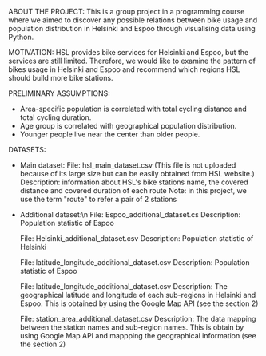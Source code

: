 ABOUT THE PROJECT: This is a group project in a programming course where we aimed to discover any possible relations between bike usage and population distribution in Helsinki and Espoo through visualising data using Python. 

MOTIVATION: HSL provides bike services for Helsinki and Espoo, but the services are still limited. Therefore, we would like to examine the pattern of bikes usage in Helsinki and Espoo and recommend which regions HSL should build more bike stations.

PRELIMINARY ASSUMPTIONS:
- Area-specific population is correlated with total cycling distance and total cycling duration.
- Age group is correlated with geographical population distribution.
- Younger people live near the center than older people.

DATASETS:
- Main dataset:
File: hsl_main_dataset.csv (This file is not uploaded because of its large size but can be easily obtained from HSL website.)
Description: information about HSL's bike stations name, the covered distance and covered duration of each route
Note: in this project, we use the term "route" to refer a pair of 2 stations

- Additional dataset:\n
  File: Espoo_additional_dataset.cs
  Description: Population statistic of Espoo

  File: Helsinki_additional_dataset.csv
  Description: Population statistic of Helsinki

  File: latitude_longitude_additional_dataset.csv
  Description: Population statistic of Espoo

  File: latitude_longitude_additional_dataset.csv
  Description: The geographical latitude and longitude of each sub-regions in Helsinki and Espoo. This is obtained by using the Google Map API (see the section 2)

  File: station_area_additional_dataset.csv
  Description: The data mapping between the station names and sub-region names. This is obtain by using Google Map API and mappping the geographical information (see the section 2)
